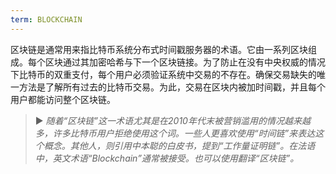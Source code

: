 ```yaml
---
term: BLOCKCHAIN
---
```


区块链是通常用来指比特币系统分布式时间戳服务器的术语。它由一系列区块组成。每个区块通过其加密哈希与下一个区块链接。为了防止在没有中央权威的情况下比特币的双重支付，每个用户必须验证系统中交易的不存在。确保交易缺失的唯一方法是了解所有过去的比特币交易。为此，交易在区块内被加时间戳，并且每个用户都能访问整个区块链。

> ► *随着“区块链”这一术语尤其是在2010年代末被营销滥用的情况越来越多，许多比特币用户拒绝使用这个词。一些人更喜欢使用“时间链”来表达这个概念。其他人，则引用中本聪的白皮书，提到“工作量证明链”。在法语中，英文术语“Blockchain”通常被接受。也可以使用翻译“区块链”。*